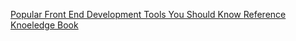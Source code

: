 [Popular Front End Development Tools You Should Know ](https://www.freecodecamp.org/news/front-end-development-tools-you-should-know/)
[Reference Knoeledge Book ](https://wiki.nikitavoloboev.xyz/)
